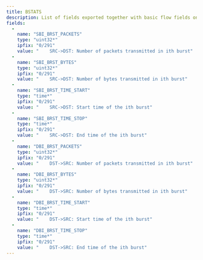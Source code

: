 ```yaml
---
title: BSTATS
description: List of fields exported together with basic flow fields on the interface by BSTATS plugin. The plugin is compiled to export the first BSTATS_MAXELENCOUNT (15 by default) burst in each direction. The bursts are computed separately for each direction. Burst is defined by MINIMAL_PACKETS_IN_BURST (3 by default) and by MAXIMAL_INTERPKT_TIME (1000 ms by default) between packets to be included in a burst. When the flow contains less then MINIMAL_PACKETS_IN_BURST packets, the fields are not exported to reduce output bandwidth.
fields:
  -
    name: "SBI_BRST_PACKETS"
    type: "uint32*"
    ipfix: "0/291"
    value: " 	SRC->DST: Number of packets transmitted in ith burst"
  -
    name: "SBI_BRST_BYTES"
    type: "uint32*"
    ipfix: "0/291"
    value: " 	SRC->DST: Number of bytes transmitted in ith burst"
  -
    name: "SBI_BRST_TIME_START"
    type: "time*"
    ipfix: "0/291"
    value: " 	SRC->DST: Start time of the ith burst"
  -
    name: "SBI_BRST_TIME_STOP"
    type: "time*"
    ipfix: "0/291"
    value: " 	SRC->DST: End time of the ith burst"
  -
    name: "DBI_BRST_PACKETS"
    type: "uint32*"
    ipfix: "0/291"
    value: " 	DST->SRC: Number of packets transmitted in ith burst"
  -
    name: "DBI_BRST_BYTES"
    type: "uint32*"
    ipfix: "0/291"
    value: " 	DST->SRC: Number of bytes transmitted in ith burst"
  -
    name: "DBI_BRST_TIME_START"
    type: "time*"
    ipfix: "0/291"
    value: " 	DST->SRC: Start time of the ith burst"
  -
    name: "DBI_BRST_TIME_STOP"
    type: "time*"
    ipfix: "0/291"
    value: " 	DST->SRC: End time of the ith burst"
---
```

